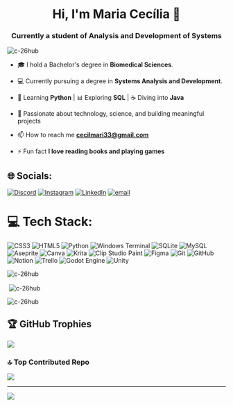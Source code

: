 <h1 align="center">Hi, I'm Maria Cecília 👋</h1>
<h3 align="center">Currently a student of Analysis and Development of Systems</h3>

<p align="left"> <img src="https://komarev.com/ghpvc/?username=c-26hub&label=Profile%20views&color=0e75b6&style=flat" alt="c-26hub" /> </p>

- 🎓 I hold a Bachelor's degree in **Biomedical Sciences**.  

- 💻 Currently pursuing a degree in **Systems Analysis and Development**.

- 🐍 Learning **Python** | 📊 Exploring **SQL** | ☕ Diving into **Java**

- 🚀 Passionate about technology, science, and building meaningful projects

- 📫 How to reach me **cecilmari33@gmail.com**

- ⚡ Fun fact **I love reading books and playing games**

## 🌐 Socials:
[![Discord](https://img.shields.io/badge/Discord-%237289DA.svg?logo=discord&logoColor=white)](https://discord.gg/https://discord.gg/Ykc3XYGe) [![Instagram](https://img.shields.io/badge/Instagram-%23E4405F.svg?logo=Instagram&logoColor=white)](https://instagram.com/ma_ceci10) [![LinkedIn](https://img.shields.io/badge/LinkedIn-%230077B5.svg?logo=linkedin&logoColor=white)](https://linkedin.com/in/http://www.linkedin.com/in/maria-cec%c3%adlia-943946349) [![email](https://img.shields.io/badge/Email-D14836?logo=gmail&logoColor=white)](mailto:cecilmari33@gmail.com)

# 💻 Tech Stack:
![CSS3](https://img.shields.io/badge/css3-%231572B6.svg?style=for-the-badge&logo=css3&logoColor=white) ![HTML5](https://img.shields.io/badge/html5-%23E34F26.svg?style=for-the-badge&logo=html5&logoColor=white) ![Python](https://img.shields.io/badge/python-3670A0?style=for-the-badge&logo=python&logoColor=ffdd54) ![Windows Terminal](https://img.shields.io/badge/Windows%20Terminal-%234D4D4D.svg?style=for-the-badge&logo=windows-terminal&logoColor=white) ![SQLite](https://img.shields.io/badge/sqlite-%2307405e.svg?style=for-the-badge&logo=sqlite&logoColor=white) ![MySQL](https://img.shields.io/badge/mysql-4479A1.svg?style=for-the-badge&logo=mysql&logoColor=white) ![Aseprite](https://img.shields.io/badge/Aseprite-FFFFFF?style=for-the-badge&logo=Aseprite&logoColor=#7D929E) ![Canva](https://img.shields.io/badge/Canva-%2300C4CC.svg?style=for-the-badge&logo=Canva&logoColor=white) ![Krita](https://img.shields.io/badge/Krita-203759?style=for-the-badge&logo=krita&logoColor=EEF37B) ![Clip Studio Paint](https://img.shields.io/badge/ClipStudioPaint-%23CFD3D3.svg?style=for-the-badge&logo=ClipStudioPaint&logoColor=white) ![Figma](https://img.shields.io/badge/figma-%23F24E1E.svg?style=for-the-badge&logo=figma&logoColor=white) ![Git](https://img.shields.io/badge/git-%23F05033.svg?style=for-the-badge&logo=git&logoColor=white) ![GitHub](https://img.shields.io/badge/github-%23121011.svg?style=for-the-badge&logo=github&logoColor=white) ![Notion](https://img.shields.io/badge/Notion-%23000000.svg?style=for-the-badge&logo=notion&logoColor=white) ![Trello](https://img.shields.io/badge/Trello-%23026AA7.svg?style=for-the-badge&logo=Trello&logoColor=white) ![Godot Engine](https://img.shields.io/badge/GODOT-%23FFFFFF.svg?style=for-the-badge&logo=godot-engine) ![Unity](https://img.shields.io/badge/unity-%23000000.svg?style=for-the-badge&logo=unity&logoColor=white)

<p><img align="center" src="https://github-readme-stats.vercel.app/api/top-langs?username=c-26hub&show_icons=true&locale=en&layout=compact" alt="c-26hub" /></p>

<p>&nbsp;<img align="center" src="https://github-readme-stats.vercel.app/api?username=c-26hub&show_icons=true&locale=en" alt="c-26hub" /></p>

<p><img align="center" src="https://github-readme-streak-stats.herokuapp.com/?user=c-26hub&" alt="c-26hub" /></p>

## 🏆 GitHub Trophies
![](https://github-profile-trophy.vercel.app/?username=C-26hub&theme=radical&no-frame=false&no-bg=true&margin-w=4)

### 🔝 Top Contributed Repo
![](https://github-contributor-stats.vercel.app/api?username=C-26hub&limit=5&theme=dark&combine_all_yearly_contributions=true)

---
[![](https://visitcount.itsvg.in/api?id=C-26hub&icon=5&color=0)](https://visitcount.itsvg.in)

<!-- Proudly created with GPRM ( https://gprm.itsvg.in ) -->
